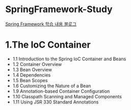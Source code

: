# SpringFramework-Study
[Spring Framework 학습 내용 블로그](https://always-develop.tistory.com/category/Spring "google link")

# 1.The IoC Container
* 1.1 Introduction to the Spring IoC Container and Beans
* 1.2 Container Overview
* 1.3 Bean Overview
* 1.4 Dependencies
* 1.5 Bean Scopes
* 1.6 Customizing the Nature of a Bean
* 1.9 Annotation-based Container Configuration
* 1.10 Classpath Scanning and Managed Components
* 1.11 Using JSR 330 Standard Annotations
